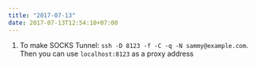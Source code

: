 ```yaml
---
title: "2017-07-13"
date: 2017-07-13T12:54:10+07:00
---
```


1. To make SOCKS Tunnel: `ssh -D 8123 -f -C -q -N sammy@example.com`. Then you can use `localhost:8123` as a proxy address